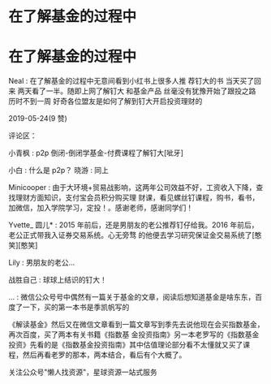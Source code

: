 # 在了解基金的过程中

# 在了解基金的过程中

Neal : 在了解基金的过程中无意间看到小红书上很多人推 荐钉大的书 当天买了回来 两天看了一半。随即上网了解钉大 和基金产品 丝毫没有犹豫开始了跟投之路 历时不到一周 好奇各位盟友是如何了解到钉大开启投资理财的

2019-05-24(9 赞)

评论区：

小青枫 : p2p 倒闭-倒闭学基金-付费课程了解钉大[呲牙]

小白 : 什么是 p2p？ 晓游 : 同上

Minicooper : 由于大环境+贸易战影响，这两年公司效益不好，工资收入下降，查找理财方面知识，支付宝会员积分购买理 财课，看见螺丝钉课程，购书，看书，加微信，加入学院学习，定投！。感谢老师，感谢同学们！

Yvette_ 圆儿* : 2015 年前后，还是男朋友的老公推荐钉仔给我。2016 年前后，老公正式带我入证券交易系统。心无旁骛 的他便去学习研究保证金交易系统了[憨笑][憨笑]

Lily : 男朋友的老公...

战胜自己 : 球球上结识的钉大！

… : 微信公众号号中偶然有一篇关于基金的文章，阅读后想知道基金是啥东东，百度了一下，买的第一本书是季凯帆写的

《解读基金》然后又在微信文章看到一篇文章写到季先去说他现在会买指数基金，再次百度，买了两本有关书籍《指数基 金投资指南》另一本老罗写的《指数基金投资》先看的是《指数基金投资指南》其中估值理论部分看不太懂就又买了课 程，然后再看老罗的那本，两本结合，看后有个大概了。

关注公众号"懒人找资源"，星球资源一站式服务